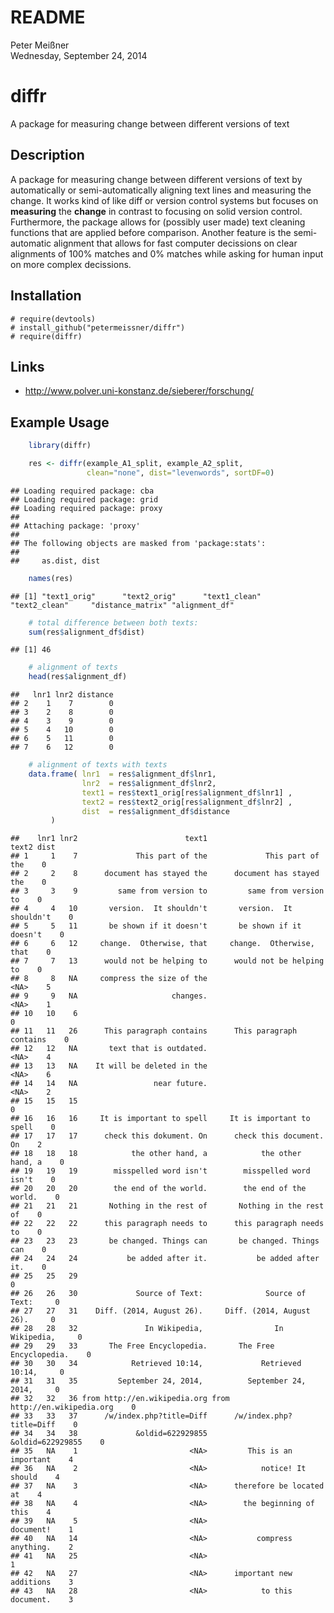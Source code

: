 # README
Peter Meißner  
Wednesday, September 24, 2014  


# diffr 
A package for measuring change between different versions of text

## Description


A package for measuring change between different versions of text by automatically
or semi-automatically aligning text lines and measuring the change. It works kind of like diff
or version control systems but focuses on **measuring** the **change** in contrast to focusing on
solid version control. Furthermore, the package allows for (possibly user made) text cleaning
functions that are applied before comparison. Another feature is the semi-automatic alignment
that allows for fast computer decissions on clear alignments of 100% matches and 0% matches
while asking for human input on more complex decissions.
  

## Installation


    # require(devtools)
    # install_github("petermeissner/diffr")
    # require(diffr)

    
## Links

- http://www.polver.uni-konstanz.de/sieberer/forschung/


## Example Usage




```r
    library(diffr)

    res <- diffr(example_A1_split, example_A2_split, 
                 clean="none", dist="levenwords", sortDF=0)
```

```
## Loading required package: cba
## Loading required package: grid
## Loading required package: proxy
## 
## Attaching package: 'proxy'
## 
## The following objects are masked from 'package:stats':
## 
##     as.dist, dist
```

```r
    names(res)
```

```
## [1] "text1_orig"      "text2_orig"      "text1_clean"     "text2_clean"     "distance_matrix" "alignment_df"
```

```r
    # total difference between both texts:
    sum(res$alignment_df$dist)
```

```
## [1] 46
```

```r
    # alignment of texts
    head(res$alignment_df)
```

```
##   lnr1 lnr2 distance
## 2    1    7        0
## 3    2    8        0
## 4    3    9        0
## 5    4   10        0
## 6    5   11        0
## 7    6   12        0
```

```r
    # alignment of texts with texts
    data.frame( lnr1  = res$alignment_df$lnr1, 
                lnr2  = res$alignment_df$lnr2, 
                text1 = res$text1_orig[res$alignment_df$lnr1] ,
                text2 = res$text2_orig[res$alignment_df$lnr2] ,
                dist  = res$alignment_df$distance
         )
```

```
##    lnr1 lnr2                        text1                        text2 dist
## 1     1    7             This part of the             This part of the    0
## 2     2    8      document has stayed the      document has stayed the    0
## 3     3    9         same from version to         same from version to    0
## 4     4   10       version.  It shouldn't       version.  It shouldn't    0
## 5     5   11       be shown if it doesn't       be shown if it doesn't    0
## 6     6   12     change.  Otherwise, that     change.  Otherwise, that    0
## 7     7   13      would not be helping to      would not be helping to    0
## 8     8   NA     compress the size of the                         <NA>    5
## 9     9   NA                     changes.                         <NA>    1
## 10   10    6                                                              0
## 11   11   26      This paragraph contains      This paragraph contains    0
## 12   12   NA       text that is outdated.                         <NA>    4
## 13   13   NA    It will be deleted in the                         <NA>    6
## 14   14   NA                 near future.                         <NA>    2
## 15   15   15                                                              0
## 16   16   16     It is important to spell     It is important to spell    0
## 17   17   17      check this dokument. On      check this document. On    2
## 18   18   18            the other hand, a            the other hand, a    0
## 19   19   19        misspelled word isn't        misspelled word isn't    0
## 20   20   20        the end of the world.        the end of the world.    0
## 21   21   21       Nothing in the rest of       Nothing in the rest of    0
## 22   22   22      this paragraph needs to      this paragraph needs to    0
## 23   23   23       be changed. Things can       be changed. Things can    0
## 24   24   24           be added after it.           be added after it.    0
## 25   25   29                                                              0
## 26   26   30             Source of Text:              Source of Text:     0
## 27   27   31    Diff. (2014, August 26).     Diff. (2014, August 26).     0
## 28   28   32               In Wikipedia,                In Wikipedia,     0
## 29   29   33       The Free Encyclopedia.       The Free Encyclopedia.    0
## 30   30   34            Retrieved 10:14,             Retrieved 10:14,     0
## 31   31   35         September 24, 2014,          September 24, 2014,     0
## 32   32   36 from http://en.wikipedia.org from http://en.wikipedia.org    0
## 33   33   37      /w/index.php?title=Diff      /w/index.php?title=Diff    0
## 34   34   38             &oldid=622929855             &oldid=622929855    0
## 35   NA    1                         <NA>         This is an important    4
## 36   NA    2                         <NA>            notice! It should    4
## 37   NA    3                         <NA>      therefore be located at    4
## 38   NA    4                         <NA>        the beginning of this    4
## 39   NA    5                         <NA>                    document!    1
## 40   NA   14                         <NA>           compress anything.    2
## 41   NA   25                         <NA>                                 1
## 42   NA   27                         <NA>      important new additions    3
## 43   NA   28                         <NA>            to this document.    3
```
    
    

    
    
    
    
    
    
    
    
    
    
